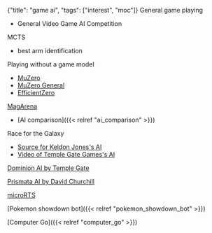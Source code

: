{"title": "game ai", "tags": ["interest", "moc"]}
General game playing
* General Video Game AI Competition

MCTS
* best arm identification

Playing without a game model
* [MuZero](https://deepmind.com/blog/article/muzero-mastering-go-chess-shogi-and-atari-without-rules)
* [MuZero General](https://github.com/werner-duvaud/muzero-general)
* [EfficientZero](https://github.com/YeWR/EfficientZero)

[MagArena](https://github.com/magarena/magarena/wiki/AI-Overview)
* [AI comparison]({{< relref "ai_comparison" >}})

Race for the Galaxy
* [Source for Keldon Jones's AI](http://keldon.net/rftg/)
* [Video of Temple Gate Games's AI](https://www.gdcvault.com/play/1025226/-Race-for-the-Galaxy)

[Dominion AI by Temple Gate](https://www.polygon.com/22440924/dominion-app-neural-network-ai-release-date-price)

[Prismata AI by David Churchill](https://github.com/davechurchill/PrismataAI)

[microRTS](https://sites.google.com/site/micrortsaicompetition/)

[Pokemon showdown bot]({{< relref "pokemon_showdown_bot" >}})

[Computer Go]({{< relref "computer_go" >}})

